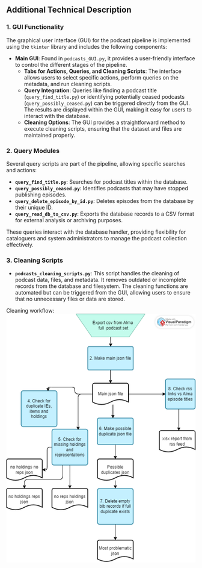 ## Additional Technical Description

### 1. GUI Functionality

The graphical user interface (GUI) for the podcast pipeline is implemented using the `tkinter` library and includes the following components:
- **Main GUI**: Found in `podcasts_GUI.py`, it provides a user-friendly interface to control the different stages of the pipeline.
  - **Tabs for Actions, Queries, and Cleaning Scripts**: The interface allows users to select specific actions, perform queries on the metadata, and run cleaning scripts.
  - **Query Integration**: Queries like finding a podcast title (`query_find_title.py`) or identifying potentially ceased podcasts (`query_possibly_ceased.py`) can be triggered directly from the GUI. The results are displayed within the GUI, making it easy for users to interact with the database.
  - **Cleaning Options**: The GUI provides a straightforward method to execute cleaning scripts, ensuring that the dataset and files are maintained properly.

### 2. Query Modules

Several query scripts are part of the pipeline, allowing specific searches and actions:
- **`query_find_title.py`**: Searches for podcast titles within the database.
- **`query_possibly_ceased.py`**: Identifies podcasts that may have stopped publishing episodes.
- **`query_delete_episode_by_id.py`**: Deletes episodes from the database by their unique ID.
- **`query_read_db_to_csv.py`**: Exports the database records to a CSV format for external analysis or archiving purposes.

These queries interact with the database handler, providing flexibility for cataloguers and system administrators to manage the podcast collection effectively.

### 3. Cleaning Scripts

- **`podcasts_cleaning_scripts.py`**: This script handles the cleaning of podcast data, files, and metadata. It removes outdated or incomplete records from the database and filesystem. The cleaning functions are automated but can be triggered from the GUI, allowing users to ensure that no unnecessary files or data are stored.

Cleaning workflow:
![final](podcasts_cleaning.png)

